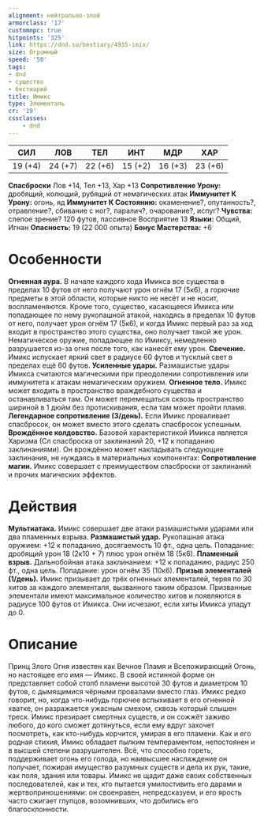 ```yaml
---
alignment: нейтрально-злой
armorclass: '17'
customnpc: true
hitpoints: '325'
link: https://dnd.su/bestiary/4935-imix/
size: Огромный
speed: '50'
tags:
- dnd
- существо
- бестиарий
title: Имикс
type: Элементаль
cr: '19'
cssclasses:
    - dnd
---
```



| СИЛ | ЛОВ | ТЕЛ | ИНТ | МДР | ХАР |
|---|---|---|---|---|---|
| 19 (+4) | 24 (+7) | 22 (+6) | 15 (+2) | 16 (+3) | 23 (+6) |
**Спасброски** Лов +14, Тел +13, Хар +13
**Сопротивление Урону:** дробящий, колющий, рубящий от немагических атак
**Иммунитет К Урону:** огонь, яд
**Иммунитет К Состоянию:** окаменение?, опутанность?, отравление?, сбивание с ног?, паралич?, очарование?, испуг?
**Чувства:** слепое зрение? 120 футов, пассивное Восприятие 13
**Языки:** Общий, Игнан
**Опасность:** 19 (22 000 опыта)
**Бонус Мастерства:** +6


# Особенности
**Огненная аура.** В начале каждого хода Имикса все существа в пределах 10 футов от него получают урон огнём 17 (5к6), а горючие предметы в этой области, которые никто не несёт и не носит, воспламеняются. Кроме того, существо, касающееся Имикса или попадающее по нему рукопашной атакой, находясь в пределах 10 футов от него, получает урон огнём 17 (5к6), и когда Имикс первый раз за ход входит в пространство этого существа, оно получает такой же урон. Немагическое оружие, попадающее по Имиксу, немедленно разрушается из-за огня после того, как нанесёт ему урон.
**Свечение.** Имикс испускает яркий свет в радиусе 60 футов и тусклый свет в пределах ещё 60 футов.
**Усиленные удары.** Размашистые удары Имикса считаются магическими при преодолении сопротивления или иммунитета к атакам немагическим оружием.
**Огненное тело.** Имикс может входить в пространство враждебного существа и останавливаться там. Он может перемещаться сквозь пространство шириной в 1 дюйм без протискивания, если там может пройти пламя.
**Легендарное сопротивление (3/день).** Если Имикс проваливает спасбросок, он может вместо этого сделать спасбросок успешным.
**Врождённое колдовство.** Базовой характеристикой Имикса является Харизма (Сл спасброска от заклинаний 20, +12 к попаданию заклинаниями). Он врождённо может накладывать следующие заклинания, не нуждаясь в материальных компонентах:
**Сопротивление магии.** Имикс совершает с преимуществом спасброски от заклинаний и прочих магических эффектов.


# Действия
**Мультиатака.** Имикс совершает две атаки размашистыми ударами или два пламенных взрыва.
**Размашистый удар.** Рукопашная атака оружием: +12 к попаданию, досягаемость 10 фт., одна цель. Попадание: дробящий урон 18 (2к10 + 7) плюс урон огнём 18 (5к6).
**Пламенный взрыв.** Дальнобойная атака заклинанием: +12 к попаданию, радиус 250 фт., одна цель. Попадание: урон огнём 35 (10к6).
**Призыв элементалей (1/день).** Имикс призывает до трёх огненных элементалей, теряя по 30 хитов за каждого элементаля, вызванного таким образом. Призванные элементали имеют максимальное количество хитов и появляются в радиусе 100 футов от Имикса. Они исчезают, если хиты Имикса упадут до 0.


# Описание
Принц Злого Огня известен как Вечное Пламя и Всепожирающий Огонь, но настоящее его имя — Имикс. В своей истинной форме он представляет собой столб пламени высотой 30 футов и диаметром 10 футов, с дымящимися чёрными провалами вместо глаз. Имикс редко говорит, но, когда что-нибудь горючее вспыхивает в его огненной хватке, он разражается ужасным смехом, сквозь который слышен треск. Имикс презирает смертных существ, и он сожжёт заживо любого, до кого сможет дотянуться, если ему вдруг захочет посмотреть, как кто-нибудь корчится, умирая в его пламени. Как и его родная стихия, Имикс обладает пыл­ким темпераментом, непостоянен и в высшей степени разрушителен. Всё, что способно гореть, поддерживает огонь его голода, но наивысшее наслаждение он получает, пожирая имущество разумных существ и дела их рук, такие, как поля, здания или товары. Имикс не щадит даже своих собственных последователей, как и тех, кто пытается умилостивить его дарами и жертвоприношениями: он своенравен, непредсказуем, и его ярость часто сжигает глупцов, возомнивших, что добились его благосклонности.